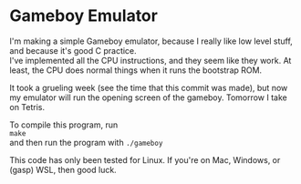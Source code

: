 # Gameboy Emulator
I'm making a simple Gameboy emulator, because I really like low level stuff, and because it's good C practice.  
I've implemented all the CPU instructions, and they seem like they work. At least, the CPU does normal things when it runs the bootstrap ROM.  

It took a grueling week (see the time that this commit was made), but now my emulator will run the opening screen of the gameboy. Tomorrow I take on Tetris.  

To compile this program, run  
`make`  
and then run the program with `./gameboy`

This code has only been tested for Linux. If you're on Mac, Windows, or (gasp) WSL, then good luck.